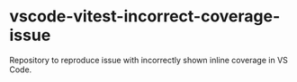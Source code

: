 # vscode-vitest-incorrect-coverage-issue
Repository to reproduce issue with incorrectly shown inline coverage in VS Code.
